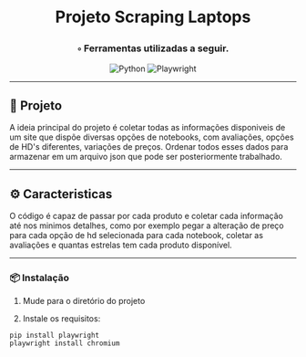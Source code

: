 <div align="center">
<h1 align="center">

<br>Projeto Scraping Laptops
</h1>

<h3>◦ Ferramentas utilizadas a seguir.</h3>

<p align="center">
<img src="https://img.shields.io/badge/Python-3776AB.svg?style&logo=Python&logoColor=white" alt="Python" />
<img src="https://img.shields.io/badge/Playwright-black" alt="Playwright"/>
</p>
</div>

---

## 📍 Projeto

A ideia principal do projeto é coletar todas as informações disponiveis de um site que dispõe diversas opções de notebooks, com avaliações, opções de HD's diferentes, variações de preços. Ordenar todos esses dados para armazenar em um arquivo json que pode ser posteriormente trabalhado.

---

## ⚙️ Caracteristicas

O código é capaz de passar por cada produto e coletar cada informação até nos minimos detalhes, como por exemplo pegar a alteração de preço para cada opção de hd selecionada para cada notebook, coletar as avaliações e quantas estrelas tem cada produto disponível.

---

### 📦 Instalação

1. Mude para o diretório do projeto

2. Instale os requisitos:
```
pip install playwright
playwright install chromium
```
